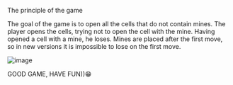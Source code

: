 The principle of the game

The goal of the game is to open all the cells that do not contain mines.
The player opens the cells, trying not to open the cell with the mine.
Having opened a cell with a mine, he loses. Mines are placed after the first move,
so in new versions it is impossible to lose on the first move.



 ![image](https://user-images.githubusercontent.com/73960118/120792717-9d24a200-c53e-11eb-89e0-592841446f50.png)


GOOD GAME, HAVE FUN))😁
